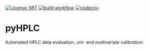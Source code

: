 [![License: MIT](https://img.shields.io/badge/License-MIT-blue.svg)](https://opensource.org/licenses/MIT)
[![build workflow](https://github.com/AlexanderSouthan/pyHPLC/actions/workflows/main.yml/badge.svg)](https://github.com/AlexanderSouthan/pyHPLC/actions/workflows/main.yml)
[![codecov](https://codecov.io/gh/AlexanderSouthan/pyHPLC/branch/master/graph/badge.svg?token=D77LXJHS3L)](https://codecov.io/gh/AlexanderSouthan/pyHPLC)

# pyHPLC
Automated HPLC data evaluation, uni- and multivariate calibration.
